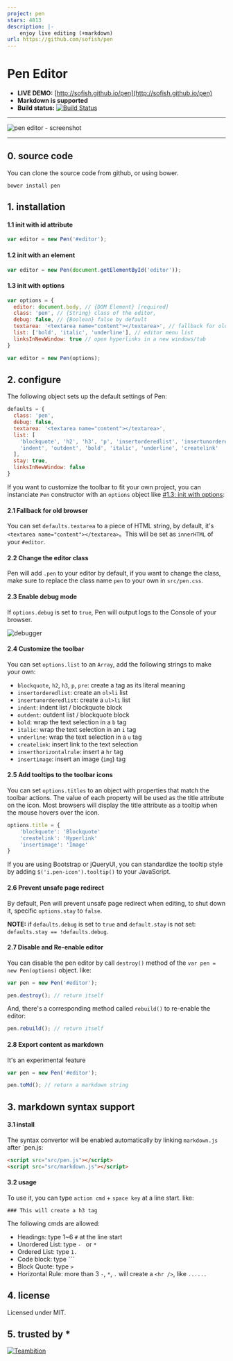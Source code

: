 ```yaml
---
project: pen
stars: 4813
description: |-
    enjoy live editing (+markdown)
url: https://github.com/sofish/pen
---
```


# Pen Editor

- **LIVE DEMO:** [http://sofish.github.io/pen](http://sofish.github.io/pen)
- **Markdown is supported**
- **Build status:** [![Build Status](https://travis-ci.org/sofish/pen.png?branch=master)](https://travis-ci.org/sofish/pen)

******************

![pen editor - screenshot ](https://f.cloud.github.com/assets/153183/1093671/61d4c0d2-16a9-11e3-88ed-01b1758a9a42.png)

******************

## 0. source code

You can clone the source code from github, or using bower.

```
bower install pen
```


## 1. installation

#### 1.1 init with id attribute

```js
var editor = new Pen('#editor');
```

#### 1.2 init with an element

```js
var editor = new Pen(document.getElementById('editor'));
```

#### 1.3 init with options

```js
var options = {
  editor: document.body, // {DOM Element} [required]
  class: 'pen', // {String} class of the editor,
  debug: false, // {Boolean} false by default
  textarea: '<textarea name="content"></textarea>', // fallback for old browsers
  list: ['bold', 'italic', 'underline'], // editor menu list
  linksInNewWindow: true // open hyperlinks in a new windows/tab
}

var editor = new Pen(options);
```

## 2. configure

The following object sets up the default settings of Pen:

```js
defaults = {
  class: 'pen',
  debug: false,
  textarea: '<textarea name="content"></textarea>',
  list: [
    'blockquote', 'h2', 'h3', 'p', 'insertorderedlist', 'insertunorderedlist',
    'indent', 'outdent', 'bold', 'italic', 'underline', 'createlink'
  ],
  stay: true,
  linksInNewWindow: false
}
```

If you want to customize the toolbar to fit your own project, you can instanciate `Pen` constructor with an `options` object like [#1.3: init with options](https://github.com/sofish/pen#13-init-with-options):

#### 2.1 Fallback for old browser

You can set `defaults.textarea` to a piece of HTML string, by default, it's `<textarea name="content"></textarea>`。This will be set as `innerHTML` of your `#editor`.

#### 2.2 Change the editor class

Pen will add `.pen` to your editor by default, if you want to change the class, make sure to replace the class name `pen` to your own in `src/pen.css`.

#### 2.3 Enable debug mode

If `options.debug` is set to `true`, Pen will output logs to the Console of your browser.

![debugger](https://f.cloud.github.com/assets/153183/1078426/e1d40758-1527-11e3-9a68-12c58225c93c.png)

#### 2.4 Customize the toolbar

You can set `options.list` to an `Array`, add the following strings to make your own:

- `blockquote`, `h2`, `h3`, `p`, `pre`: create a tag as its literal meaning
- `insertorderedlist`: create an `ol>li` list
- `insertunorderedlist`: create a `ul>li` list
- `indent`: indent list / blockquote block
- `outdent`: outdent list / blockquote block
- `bold`: wrap the text selection in a `b` tag
- `italic`: wrap the text selection in an `i` tag
- `underline`: wrap the text selection in a `u` tag
- `createlink`: insert link to the text selection
- `inserthorizontalrule`: insert a `hr` tag
- `insertimage`: insert an image (`img`) tag

#### 2.5 Add tooltips to the toolbar icons

You can set `options.titles` to an object with properties that match the toolbar actions. The value of each property
will be used as the title attribute on the icon. Most browsers will display the title attribute as a tooltip when
the mouse hovers over the icon.

```js
options.title = {
    'blockquote': 'Blockquote'
    'createlink': 'Hyperlink'
    'insertimage': 'Image'
}
```

If you are using Bootstrap or jQueryUI, you can standardize the tooltip style by adding `$('i.pen-icon').tooltip()`
to your JavaScript.

#### 2.6 Prevent unsafe page redirect

By default, Pen will prevent unsafe page redirect when editing, to shut down it, specific `options.stay` to `false`.

__NOTE:__ if `defaults.debug` is set to `true` and `default.stay` is not set: `defaults.stay == !defaults.debug`.

#### 2.7 Disable and Re-enable editor

You can disable the pen editor by call `destroy()` method of the `var pen = new Pen(options)` object. like:

```js
var pen = new Pen('#editor');

pen.destroy(); // return itself
```

And, there's a corresponding method called `rebuild()` to re-enable the editor:

```js
pen.rebuild(); // return itself
```

#### 2.8 Export content as markdown

It's an experimental feature

```js
var pen = new Pen('#editor');

pen.toMd(); // return a markdown string
```


## 3. markdown syntax support

#### 3.1 install
The syntax convertor will be enabled automatically by linking `markdown.js` after `pen.js:

```html
<script src="src/pen.js"></script>
<script src="src/markdown.js"></script>
```

#### 3.2 usage
To use it, you can type `action cmd` + `space key` at a line start. like:

```
### This will create a h3 tag
```

The following cmds are allowed:

- Headings: type 1~6 `#` at the line start
- Unordered List: type `- ` or `* `
- Ordered List: type `1. `
- Code block: type **\`\`\`**
- Block Quote: type `> `
- Horizontal Rule: more than 3 `-`, `*`, `.` will create a `<hr />`, like `......`

## 4. license

Licensed under MIT.

## 5. trusted by *

[![Teambition](https://dn-project-site.qbox.me/images/logo.png)](https://github.com/teambition)


